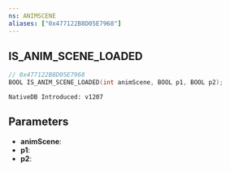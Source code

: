 ```yaml
---
ns: ANIMSCENE
aliases: ["0x477122B8D05E7968"]
---
```

## IS_ANIM_SCENE_LOADED

```c
// 0x477122B8D05E7968
BOOL IS_ANIM_SCENE_LOADED(int animScene, BOOL p1, BOOL p2);
```

```
NativeDB Introduced: v1207
```

## Parameters
* **animScene**:
* **p1**:
* **p2**:

